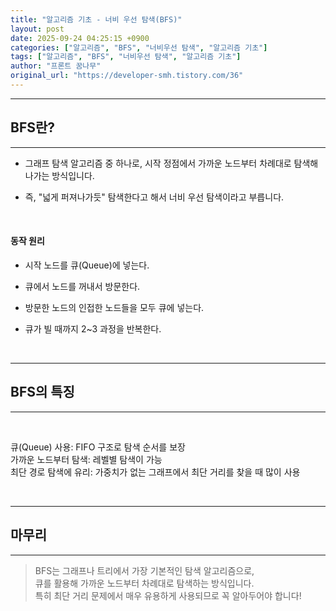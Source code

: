 ```yaml
---
title: "알고리즘 기초 - 너비 우선 탐색(BFS)"
layout: post
date: 2025-09-24 04:25:15 +0900
categories: ["알고리즘", "BFS", "너비우선 탐색", "알고리즘 기초"]
tags: ["알고리즘", "BFS", "너비우선 탐색", "알고리즘 기초"]
author: "프론트 꿈나무"
original_url: "https://developer-smh.tistory.com/36"
---
```


---

## BFS란?

---

- 그래프 탐색 알고리즘 중 하나로, 시작 정점에서 가까운 노드부터 차례대로 탐색해 나가는 방식입니다.

- 즉, "넓게 퍼져나가듯" 탐색한다고 해서 너비 우선 탐색이라고 부릅니다.

 

#### 동작 원리

- 시작 노드를 큐(Queue)에 넣는다.

- 큐에서 노드를 꺼내서 방문한다.

- 방문한 노드의 인접한 노드들을 모두 큐에 넣는다.

- 큐가 빌 때까지 2~3 과정을 반복한다.

 

---

## BFS의 특징

---

 

큐(Queue) 사용: FIFO 구조로 탐색 순서를 보장  
가까운 노드부터 탐색: 레벨별 탐색이 가능  
최단 경로 탐색에 유리: 가중치가 없는 그래프에서 최단 거리를 찾을 때 많이 사용

 

---

## 마무리

---

> BFS는 그래프나 트리에서 가장 기본적인 탐색 알고리즘으로,  
큐를 활용해 가까운 노드부터 차례대로 탐색하는 방식입니다.  
특히 최단 거리 문제에서 매우 유용하게 사용되므로 꼭 알아두어야 합니다!

